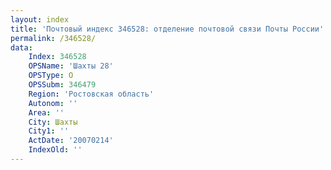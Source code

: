 ```yaml
---
layout: index
title: 'Почтовый индекс 346528: отделение почтовой связи Почты России'
permalink: /346528/
data:
    Index: 346528
    OPSName: 'Шахты 28'
    OPSType: О
    OPSSubm: 346479
    Region: 'Ростовская область'
    Autonom: ''
    Area: ''
    City: Шахты
    City1: ''
    ActDate: '20070214'
    IndexOld: ''
---
```

